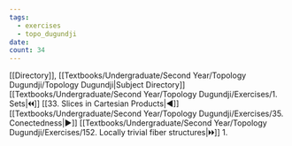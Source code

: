 ```yaml
---
tags:
  - exercises
  - topo_dugundji
date: 
count: 34
---
```

[[Directory]], [[Textbooks/Undergraduate/Second Year/Topology Dugundji/Topology Dugundji|Subject Directory]]
[[Textbooks/Undergraduate/Second Year/Topology Dugundji/Exercises/1. Sets|🞀🞀]] [[33. Slices in Cartesian Products|◀]] [[Textbooks/Undergraduate/Second Year/Topology Dugundji/Exercises/35. Conectedness|▶]] [[Textbooks/Undergraduate/Second Year/Topology Dugundji/Exercises/152. Locally trivial fiber structures|🞂🞂]]
1. 
